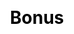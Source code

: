 ---
title: Bonus
layout: toto_3/bonus
description: Chech and bonus whether you win when you play Toto 3 game.
js: ["js/sound.js", "js/i19n.js", "js/game/toto_3/share.js", "js/game/toto_3/bonus.js"]
css: ["css/game/toto_3/toto_3.css"]
---